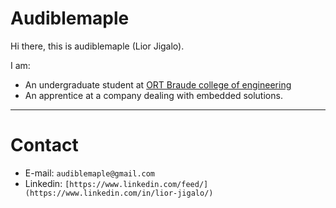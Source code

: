 # Audiblemaple
Hi there, this is audiblemaple (Lior Jigalo).

I am:
* An undergraduate student at [ORT Braude college of engineering](https://w3.braude.ac.il/?lang=en)
* An apprentice at a company dealing with embedded solutions.
---
# Contact
* E-mail: `audiblemaple@gmail.com`
* Linkedin: `[https://www.linkedin.com/feed/](https://www.linkedin.com/in/lior-jigalo/)`
